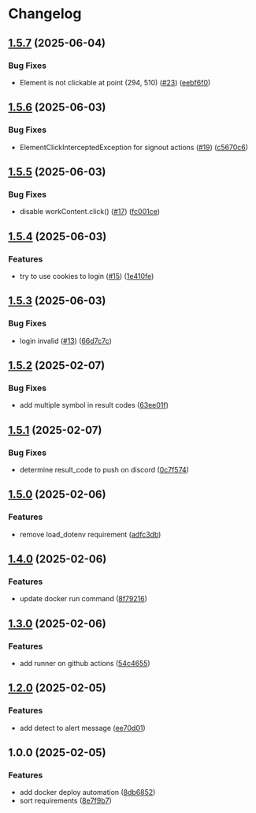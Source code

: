 # Changelog

## [1.5.7](https://github.com/wulukewu/mcl-sign-in-system/compare/v1.5.6...v1.5.7) (2025-06-04)


### Bug Fixes

* Element is not clickable at point (294, 510) ([#23](https://github.com/wulukewu/mcl-sign-in-system/issues/23)) ([eebf6f0](https://github.com/wulukewu/mcl-sign-in-system/commit/eebf6f09fd49fec5af28629f33bde5857f1c4b16))

## [1.5.6](https://github.com/wulukewu/mcl-sign-in-system/compare/v1.5.5...v1.5.6) (2025-06-03)


### Bug Fixes

* ElementClickInterceptedException for signout actions ([#19](https://github.com/wulukewu/mcl-sign-in-system/issues/19)) ([c5670c6](https://github.com/wulukewu/mcl-sign-in-system/commit/c5670c6bcd9a113efb103ed992eecc379c630523))

## [1.5.5](https://github.com/wulukewu/mcl-sign-in-system/compare/v1.5.4...v1.5.5) (2025-06-03)


### Bug Fixes

* disable workContent.click() ([#17](https://github.com/wulukewu/mcl-sign-in-system/issues/17)) ([fc001ce](https://github.com/wulukewu/mcl-sign-in-system/commit/fc001ceb5db0ede11dcabd21d9df741ca83aefd3))

## [1.5.4](https://github.com/wulukewu/mcl-sign-in-system/compare/v1.5.3...v1.5.4) (2025-06-03)


### Features

* try to use cookies to login ([#15](https://github.com/wulukewu/mcl-sign-in-system/issues/15)) ([1e410fe](https://github.com/wulukewu/mcl-sign-in-system/commit/1e410fe68d64e008f6dbe6c72e06c53635da8c56))

## [1.5.3](https://github.com/wulukewu/mcl-sign-in-system/compare/v1.5.2...v1.5.3) (2025-06-03)


### Bug Fixes

* login invalid ([#13](https://github.com/wulukewu/mcl-sign-in-system/issues/13)) ([66d7c7c](https://github.com/wulukewu/mcl-sign-in-system/commit/66d7c7caec5eb44724dfe928698eddc8b1c76da0))

## [1.5.2](https://github.com/wulukewu/mcl-sign-in-system/compare/v1.5.1...v1.5.2) (2025-02-07)


### Bug Fixes

* add multiple symbol in result codes ([63ee01f](https://github.com/wulukewu/mcl-sign-in-system/commit/63ee01feb341d05b0b0db7b7cb504e89c90a20c7))

## [1.5.1](https://github.com/wulukewu/mcl-sign-in-system/compare/v1.5.0...v1.5.1) (2025-02-07)


### Bug Fixes

* determine result_code to push on discord ([0c7f574](https://github.com/wulukewu/mcl-sign-in-system/commit/0c7f57435caef3e76178d8fe2c61f2b822b70adc))

## [1.5.0](https://github.com/wulukewu/mcl-sign-in-system/compare/v1.4.0...v1.5.0) (2025-02-06)


### Features

* remove load_dotenv requirement ([adfc3db](https://github.com/wulukewu/mcl-sign-in-system/commit/adfc3db189cc6215f6ede1b9484357757a0b93e1))

## [1.4.0](https://github.com/wulukewu/mcl-sign-in-system/compare/v1.3.0...v1.4.0) (2025-02-06)


### Features

* update docker run command ([8f79216](https://github.com/wulukewu/mcl-sign-in-system/commit/8f7921668d70794a5d4abb666c46d16492c607ad))

## [1.3.0](https://github.com/wulukewu/mcl-sign-in-system/compare/v1.2.0...v1.3.0) (2025-02-06)


### Features

* add runner on github actions ([54c4655](https://github.com/wulukewu/mcl-sign-in-system/commit/54c4655a2ebdf2c7f1e32516c4923ae282d5d83f))

## [1.2.0](https://github.com/wulukewu/mcl-sign-in-system/compare/v1.1.0...v1.2.0) (2025-02-05)


### Features

* add detect to alert message ([ee70d01](https://github.com/wulukewu/mcl-sign-in-system/commit/ee70d014a510f186e0eb417bb552cb0d015910a4))

## 1.0.0 (2025-02-05)


### Features

* add docker deploy automation ([8db6852](https://github.com/wulukewu/mcl-sign-in-system/commit/8db68528ffa06964ada5d406feac24c5ef1fc6f6))
* sort requirements ([8e7f9b7](https://github.com/wulukewu/mcl-sign-in-system/commit/8e7f9b7279e415dac85e1ddca452c4ac064a8877))
